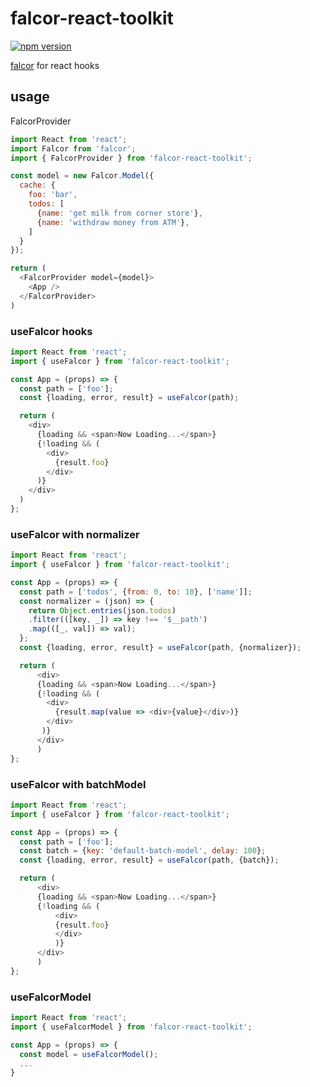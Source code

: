 # falcor-react-toolkit

[![npm version](https://badge.fury.io/js/falcor-react-toolkit.svg)](https://badge.fury.io/js/falcor-react-toolkit)

[falcor](https://www.npmjs.com/package/falcor) for react hooks

## usage

FalcorProvider

```javascript
import React from 'react';
import Falcor from 'falcor';
import { FalcorProvider } from 'falcor-react-toolkit';

const model = new Falcor.Model({
  cache: {
    foo: 'bar',
    todos: [
      {name: 'get milk from corner store'},
      {name: 'withdraw money from ATM'},
    ]
  }
});

return (
  <FalcorProvider model={model}>
    <App />
  </FalcorProvider>
)
```

### useFalcor hooks

```javascript
import React from 'react';
import { useFalcor } from 'falcor-react-toolkit';

const App = (props) => {
  const path = ['foo'];
  const {loading, error, result} = useFalcor(path);

  return (
    <div>
      {loading && <span>Now Loading...</span>}
      {!loading && (
        <div>
          {result.foo}
        </div>
      )}
    </div>
  )
};
```

### useFalcor with normalizer

```javascript
import React from 'react';
import { useFalcor } from 'falcor-react-toolkit';

const App = (props) => {
  const path = ['todos', {from: 0, to: 10}, ['name']];
  const normalizer = (json) => {
    return Object.entries(json.todos)
    .filter(([key, _]) => key !== '$__path')
    .map(([_, val]) => val);
  };
  const {loading, error, result} = useFalcor(path, {normalizer});

  return (
      <div>
      {loading && <span>Now Loading...</span>}
      {!loading && (
        <div>
          {result.map(value => <div>{value}</div>)}
        </div>
       )}
      </div>
      )
};
```

### useFalcor with batchModel

```javascript
import React from 'react';
import { useFalcor } from 'falcor-react-toolkit';

const App = (props) => {
  const path = ['foo'];
  const batch = {key: 'default-batch-model', delay: 100};
  const {loading, error, result} = useFalcor(path, {batch});

  return (
      <div>
      {loading && <span>Now Loading...</span>}
      {!loading && (
          <div>
          {result.foo}
          </div>
          )}
      </div>
      )
};
```

### useFalcorModel

```javascript
import React from 'react';
import { useFalcorModel } from 'falcor-react-toolkit';

const App = (props) => {
  const model = useFalcorModel();
  ...
}
```

